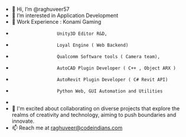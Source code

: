 - 👋 Hi, I’m @raghuveer57
- 👀 I’m interested in Application Development
- 🌱 Work Experience : Konami Gaming
-                      Unity3D Editor R&D,
-                      Loyal Engine ( Web Backend) 
-                      Qualcomm Software tools ( Camera team),
-                      AutoCAD Plugin Developer ( C++ , Object ARX )
-                      AutoRevit Plugin Developer ( C# Revit API)
-                      Python Web, GUI Automation and Utilities
-                       
- 💞️ I'm excited about collaborating on diverse projects that explore the realms of creativity and technology, aiming to push boundaries and innovate.
- 📫 Reach me at raghuveer@codeindians.com

<!---
raghuveer57/raghuveer57 is a ✨ special ✨ repository because its `README.md` (this file) appears on your GitHub profile.
You can click the Preview link to take a look at your changes.
--->
